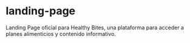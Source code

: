 # landing-page
Landing Page oficial para Healthy Bites, una plataforma para acceder a planes alimenticios y contenido informativo.

